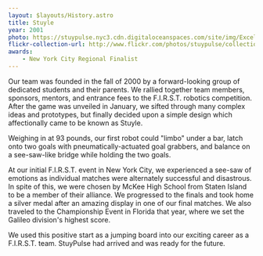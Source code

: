 ```yaml
---
layout: $layouts/History.astro
title: Stuyle
year: 2001
photo: https://stuypulse.nyc3.cdn.digitaloceanspaces.com/site/img/Excelsior.JPG
flickr-collection-url: http://www.flickr.com/photos/stuypulse/collections/72157632642125679/
awards:
    - New York City Regional Finalist
---
```

Our team was founded in the fall of 2000 by a forward-looking group of dedicated students and their parents. We rallied together team members, sponsors, mentors, and entrance fees to the F.I.R.S.T. robotics competition. After the game was unveiled in January, we sifted through many complex ideas and prototypes, but finally decided upon a simple design which affectionally came to be known as Stuyle.

Weighing in at 93 pounds, our first robot could "limbo" under a bar, latch onto two goals with pneumatically-actuated goal grabbers, and balance on a see-saw-like bridge while holding the two goals.

At our initial F.I.R.S.T. event in New York City, we experienced a see-saw of emotions as individual matches were alternately successful and disastrous. In spite of this, we were chosen by McKee High School from Staten Island to be a member of their alliance. We progressed to the finals and took home a silver medal after an amazing display in one of our final matches. We also traveled to the Championship Event in Florida that year, where we set the Galileo division's highest score.

We used this positive start as a jumping board into our exciting career as a F.I.R.S.T. team. StuyPulse had arrived and was ready for the future.
